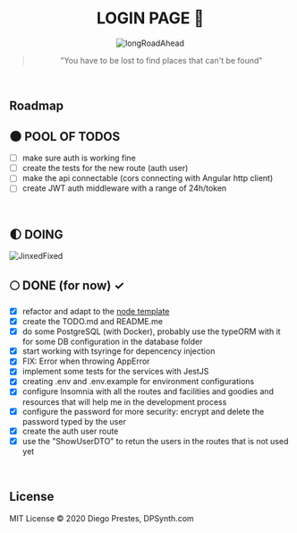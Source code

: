 <div align="center">

# LOGIN PAGE :milky_way:

<img alt="longRoadAhead" src="https://thumbs.gfycat.com/CanineSameEwe-small.gif" />
<blockquote >"You have to be lost to find places that can't be found"</blockquote>
</br>
</div>

## Roadmap



## :new_moon: POOL OF TODOS

* [ ] make sure auth is working fine
* [ ] create the tests for the new route (auth user)
* [ ] make the api connectable (cors connecting with Angular http client)
* [ ] create JWT auth middleware with a range of 24h/token

</br>

## :first_quarter_moon: DOING 

<img alt="JinxedFixed" src="./git_assets/jinxfix.gif" />

</br>

## :full_moon: DONE (for now) ✓

* [x] refactor and adapt to the [node template](https://github.com/DiegoPrestesGit/node-typescript)
* [x] create the TODO.md and README.me
* [x] do some PostgreSQL (with Docker), probably use the typeORM with it for some DB configuration in the database folder
* [x] start working with tsyringe for depencency injection
* [x] FIX: Error when throwing AppError
* [x] implement some tests for the services with JestJS
* [x] creating .env and .env.example for environment configurations
* [x] configure Insomnia with all the routes and facilities and goodies and resources that will help me in the development process
* [x] configure the password for more security: encrypt and delete the password typed by the user
* [x] create the auth user route
* [x] use the "ShowUserDTO" to retun the users in the routes that is not used yet

</br>

## License

MIT License © 2020 Diego Prestes, DPSynth.com
